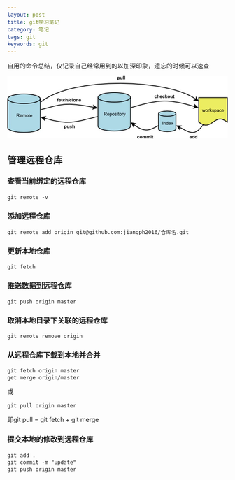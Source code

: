 ```yaml
---
layout: post
title: git学习笔记
category: 笔记
tags: git
keywords: git
---
```


自用的命令总结，仅记录自己经常用到的以加深印象，遗忘的时候可以速查

![](/assets/img/notes/git.jpg)
## 管理远程仓库

### 查看当前绑定的远程仓库
```
git remote -v
```

### 添加远程仓库

```
git remote add origin git@github.com:jiangph2016/仓库名.git
```

### 更新本地仓库

```
git fetch
```


### 推送数据到远程仓库

```
git push origin master
```

### 取消本地目录下关联的远程仓库

```
git remote remove origin
```

### 从远程仓库下载到本地并合并

```
git fetch origin master
get merge origin/master
```
或
```
git pull origin master  
```

即git pull = git fetch + git merge


### 提交本地的修改到远程仓库

```
git add .
git commit -m "update"
git push origin master
```